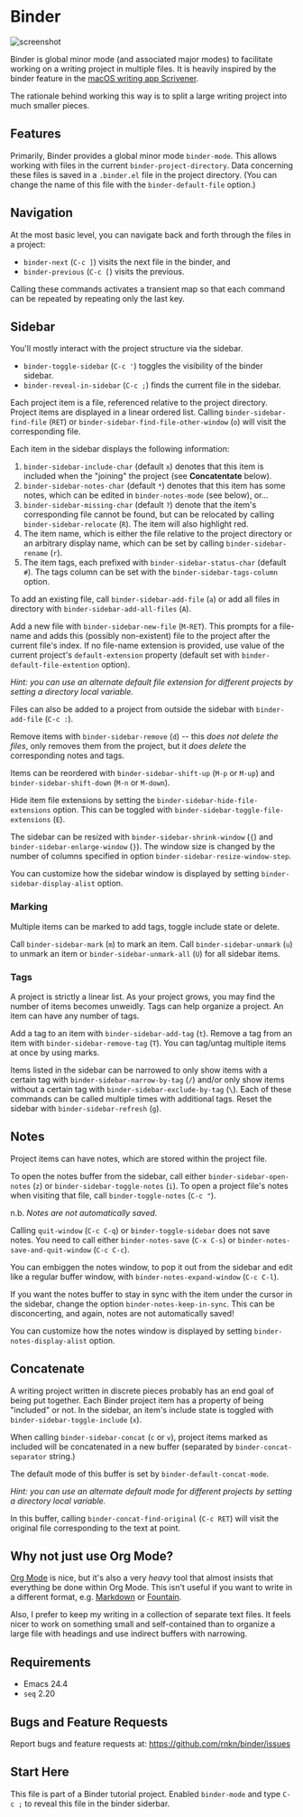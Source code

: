 # Binder #

![screenshot](https://user-images.githubusercontent.com/1256849/87218460-464a3300-c396-11ea-9ce7-30f7a5bc4377.png)

Binder is global minor mode (and associated major modes) to facilitate
working on a writing project in multiple files. It is heavily inspired
by the binder feature in the [macOS writing app Scrivener][scriv].

The rationale behind working this way is to split a large writing
project into much smaller pieces.

[scriv]: https://www.literatureandlatte.com/scrivener/

## Features ##

Primarily, Binder provides a global minor mode `binder-mode`. This
allows working with files in the current `binder-project-directory`.
Data concerning these files is saved in a `.binder.el` file in the
project directory. (You can change the name of this file with the
`binder-default-file` option.)

## Navigation ##

At the most basic level, you can navigate back and forth through the
files in a project:

- `binder-next` (`C-c ]`) visits the next file in the binder, and
- `binder-previous` (`C-c [`) visits the previous.

Calling these commands activates a transient map so that each command
can be repeated by repeating only the last key.

## Sidebar ##

You'll mostly interact with the project structure via the sidebar.

- `binder-toggle-sidebar` (`C-c '`) toggles the visibility of the binder
  sidebar.
- `binder-reveal-in-sidebar` (`C-c ;`) finds the current file in the
  sidebar.

Each project item is a file, referenced relative to the project
directory. Project items are displayed in a linear ordered list. Calling
`binder-sidebar-find-file` (`RET`) or `binder-sidebar-find-file-other-window`
(`o`) will visit the corresponding file.

Each item in the sidebar displays the following information:

1. `binder-sidebar-include-char` (default `x`) denotes that this item is
   included when the "joining" the project (see **Concatentate** below).
2. `binder-sidebar-notes-char` (default `*`) denotes that this item has
   some notes, which can be edited in `binder-notes-mode` (see below),
   or...
3. `binder-sidebar-missing-char` (default `?`) denote that the item's
   corresponding file cannot be found, but can be relocated by calling
   `binder-sidebar-relocate` (`R`). The item will also highlight red.
4. The item name, which is either the file relative to the project
   directory or an arbitrary display name, which can be set by calling
   `binder-sidebar-rename` (`r`).
5. The item tags, each prefixed with `binder-sidebar-status-char` (default
   `#`). The tags column can be set with the `binder-sidebar-tags-column`
   option.

To add an existing file, call `binder-sidebar-add-file` (`a`) or add all
files in directory with `binder-sidebar-add-all-files` (`A`).

Add a new file with `binder-sidebar-new-file` (`M-RET`). This prompts
for a file-name and adds this (possibly non-existent) file to the
project after the current file's index. If no file-name extension is
provided, use value of the current project's `default-extension`
property (default set with `binder-default-file-extention` option).

*Hint: you can use an alternate default file extension for different
projects by setting a directory local variable.*

Files can also be added to a project from outside the sidebar with
`binder-add-file` (`C-c :`).

Remove items with `binder-sidebar-remove` (`d`) -- this *does not delete
the files*, only removes them from the project, but it *does delete* the
corresponding notes and tags.

Items can be reordered with `binder-sidebar-shift-up` (`M-p` or `M-up`)
and `binder-sidebar-shift-down` (`M-n` or `M-down`).

Hide item file extensions by setting the
`binder-sidebar-hide-file-extensions` option. This can be toggled with
`binder-sidebar-toggle-file-extensions` (`E`).

The sidebar can be resized with `binder-sidebar-shrink-window` (`{`) and
`binder-sidebar-enlarge-window` (`}`). The window size is changed by the
number of columns specified in option `binder-sidebar-resize-window-step`.

You can customize how the sidebar window is displayed by setting
`binder-sidebar-display-alist` option.

### Marking ###

Multiple items can be marked to add tags, toggle include state or
delete.

Call `binder-sidebar-mark` (`m`) to mark an item. Call `binder-sidebar-unmark`
(`u`) to unmark an item or `binder-sidebar-unmark-all` (`U`) for all sidebar
items.

### Tags ###

A project is strictly a linear list. As your project grows, you may find
the number of items becomes unweidly. Tags can help organize a project.
An item can have any number of tags.

Add a tag to an item with `binder-sidebar-add-tag` (`t`). Remove a tag from
an item with `binder-sidebar-remove-tag` (`T`). You can tag/untag multiple
items at once by using marks.

Items listed in the sidebar can be narrowed to only show items with a
certain tag with `binder-sidebar-narrow-by-tag` (`/`) and/or only show items
without a certain tag with `binder-sidebar-exclude-by-tag` (`\`). Each of
these commands can be called multiple times with additional tags. Reset
the sidebar with `binder-sidebar-refresh` (`g`).

## Notes ##

Project items can have notes, which are stored within the project file.

To open the notes buffer from the sidebar, call either
`binder-sidebar-open-notes` (`z`) or `binder-sidebar-toggle-notes` (`i`). To
open a project file's notes when visiting that file, call
`binder-toggle-notes` (`C-c "`).

n.b. *Notes are not automatically saved*.

Calling `quit-window` (`C-c C-q`) or `binder-toggle-sidebar` does not save
notes. You need to call either `binder-notes-save` (`C-x C-s`) or
`binder-notes-save-and-quit-window` (`C-c C-c`).

You can embiggen the notes window, to pop it out from the sidebar and
edit like a regular buffer window, with `binder-notes-expand-window` (`C-c
C-l`).

If you want the notes buffer to stay in sync with the item under the
cursor in the sidebar, change the option `binder-notes-keep-in-sync`. This
can be disconcerting, and again, notes are not automatically saved!

You can customize how the notes window is displayed by setting
`binder-notes-display-alist` option.

## Concatenate ##

A writing project written in discrete pieces probably has an end goal of
being put together. Each Binder project item has a property of being
"included" or not. In the sidebar, an item's include state is toggled
with `binder-sidebar-toggle-include` (`x`).

When calling `binder-sidebar-concat` (`c` or `v`), project items marked as
included will be concatenated in a new buffer (separated by
`binder-concat-separator` string.)

The default mode of this buffer is set by `binder-default-concat-mode`.

*Hint: you can use an alternate default mode for different projects by
setting a directory local variable.*

In this buffer, calling `binder-concat-find-original` (`C-c RET`) will visit
the original file corresponding to the text at point.

## Why not just use Org Mode? ##

[Org Mode][] is nice, but it's also a very *heavy* tool that almost insists
that everything be done within Org Mode. This isn't useful if you want
to write in a different format, e.g. [Markdown][] or [Fountain][].

Also, I prefer to keep my writing in a collection of separate text
files. It feels nicer to work on something small and self-contained than
to organize a large file with headings and use indirect buffers with
narrowing.

[org mode]: https://orgmode.org
[markdown]: http://jblevins.org/projects/markdown-mode/
[fountain]: https://github.com/rnkn/fountain-mode

## Requirements ##

- Emacs 24.4
- `seq` 2.20

## Bugs and Feature Requests ##

Report bugs and feature requests at: <https://github.com/rnkn/binder/issues>

## Start Here ##

This file is part of a Binder tutorial project. Enabled `binder-mode` and
type `C-c ;` to reveal this file in the binder siderbar.
